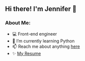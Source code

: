 ## Hi there! I'm Jennifer 👋

### About Me:

- 💻 Front-end engineer
- 🌱 I’m currently learning Python
- 📫 Reach me about anything [here](s01059810@gmail.com)
- ✨ [My Resume](https://jennifer-shih.notion.site/Shih-Mao-Yu-Portfolio-fdc12759a0d14f5dbb7d5c8f92a06fc1)
